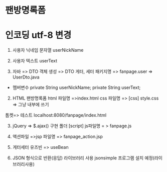 
# 팬방명록폼
# 인코딩 utf-8 변경
1. 사용자 닉네임 문자열 userNickName
2. 사용자 텍스트 userText

1. 자바 => DTO 객체 생성 => DTO 게터, 세터
패키지명 => fanpage.user => UserDto.java

- 멤버변수
private String userNickName;
private String userText;


2. HTML 팬방명록폼
html 파일명 =>index.html
css 파일명 => [css] style.css => 그냥 내부에 쓰기

톰켓=> 테스트
localhost:8080/fanpage/index.html


3. jQuery => $.ajax() 구현
폴더 [script]
js파일명 = > fanpage.js

4. 액션파일 =>jsp
파일명 => fanpage_action.jsp


5. 게터세터 유즈빈 => useBean


6. JSON 형식으로 반환(응답) 라이브러리 사용
jsonsimple 프로그램 설치 예정(라이브러리사용)
